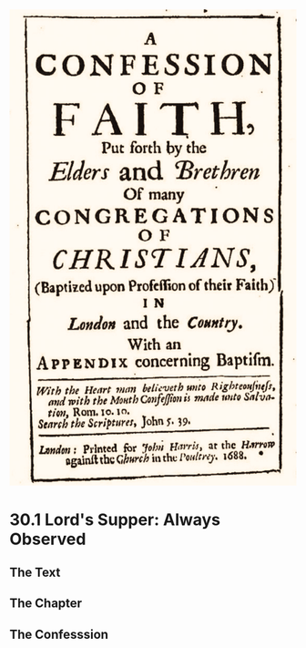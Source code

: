 <img class="intro-right" src="art-1689.png">

# 30.1 Lord's Supper: Always Observed

## The Text

## The Chapter

## The Confesssion

